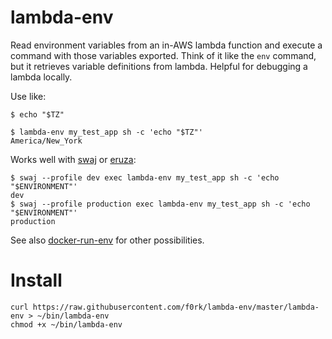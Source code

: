 lambda-env
==========

Read environment variables from an in-AWS lambda function and execute a command
with those variables exported. Think of it like the `env` command, but it
retrieves variable definitions from lambda. Helpful for debugging a lambda
locally.

Use like:

```!sh
$ echo "$TZ"

$ lambda-env my_test_app sh -c 'echo "$TZ"'
America/New_York
```

Works well with [swaj](https://github.com/f0rk/swaj) or [eruza](https://github.com/f0rk/eruza):
```!sh
$ swaj --profile dev exec lambda-env my_test_app sh -c 'echo "$ENVIRONMENT"'
dev
$ swaj --profile production exec lambda-env my_test_app sh -c 'echo "$ENVIRONMENT"'
production
```

See also [docker-run-env](https://github.com/f0rk/docker-run-env) for other possibilities.

Install
=======

```!sh
curl https://raw.githubusercontent.com/f0rk/lambda-env/master/lambda-env > ~/bin/lambda-env
chmod +x ~/bin/lambda-env
```
